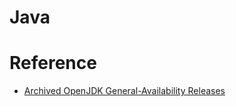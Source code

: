 Java
=====

# Reference

- [Archived OpenJDK General-Availability Releases](https://jdk.java.net/archive/)
